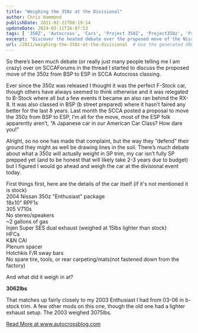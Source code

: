 ```yaml
---
title: "Weighing the 350z at the Divisional"
author: Chris Hammond
publishDate: 2011-02-21T00:19:14
updateDate: 2024-03-11T16:07:53
tags: [ '350Z', 'Autocross', 'Cars', 'Project 350Z', 'Project350z', 'Project350zcom' ]
excerpt: "Discover the heated debate over the proposed move of the Nissan 350z from BSP to ESP in SCCA Autocross classing. Get the full scoop at www.autocrossblog.com."
url: /2011/weighing-the-350z-at-the-divisional  # Use the generated URL with year
---
```

<p>So there’s been much debate (or really just many people telling me I am crazy) over on SCCAForums in the thread I started to discuss the proposed move of the 350z from BSP to ESP in SCCA Autocross classing.</p>  <p>Ever since the 350z was released I thought it was the perfect F-Stock car, though others have always seemed to think otherwise and it was relegated to B-Stock where all but a few events it became an also ran behind the RX-8. It was also classed in BSP (b street prepared) where it hasn’t faired any better for the last 8 years. Last month the SCCA posted a proposal to move the 350z from BSP to ESP, I’m all for the move, most of the ESP folk apparently aren’t, “A Japanese car in our American Car Class? How dare you!”</p>  <p>Alright, so no one has made that complaint, but the way they “defend” their ground they might as well be drawing lines in the soil. There’s much debate about what a 350z will actually weight in SP trim, my car isn’t fully SP prepped yet (and to be honest that will likely take 2-3 years due to budget) but I figured I would go ahead and weigh the car at the divisional event today.</p>  <p>First things first, here are the details of the car itself (if it's not mentioned it is stock)   <br />2004 Nissan 350z "Enthusiast" package    <br />18x10" RPF1s    <br />305 V710s    <br />No stereo/speakers    <br />~2 gallons of gas    <br />Injen Super SES dual exhaust (weighed at 15lbs lighter than stock)    <br />HFCs    <br />K&N CAI    <br />Plenum spacer    <br />Hotchkis F/R sway bars    <br />No spare tire, tools, or rear carpeting/mats(not fastened down from the factory)</p>  <p>And what did it weigh in at?</p>  <p><strong>3062lbs</strong></p>  <p>That matches up fairly closely to my 2003 Enthusiast I had from 03-06 in b-stock trim. A few other mods on this one, though the old one had a lighter exhaust setup. The 2003 weighed 3075lbs.</p> <a href="https://www.autocrossblog.com/weighing-the-350z-at-the-divisional">Read More at www.autocrossblog.com</a>

